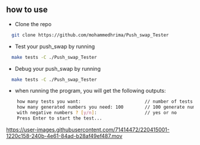 
## how to use

- Clone the repo
```bash
  git clone https://github.com/mohammedhrima/Push_swap_Tester
```

- Test your push_swap by running 
```bash
  make tests -C ./Push_swap_Tester
```

- Debug your push_swap by running 
```bash
  make tests -C ./Push_swap_Tester
```


- when running the program, you will get the following outputs:
```bash
    how many tests you want:                        // number of tests 
    how many generated numbers you need: 100        // 100 generate number
    with negative numbers ? [y/n]:                  // yes or no
    Press Enter to start the test...
```





https://user-images.githubusercontent.com/71414472/220415001-1220c158-240b-4e61-84ad-b28af49ef487.mov





